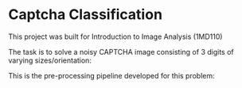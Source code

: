# Captcha Classification
This project was built for Introduction to Image Analysis (1MD110)

The task is to solve a noisy CAPTCHA image consisting of 3 digits of varying sizes/orientation:


This is the pre-processing pipeline developed for this problem:


